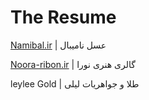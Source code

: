 # The Resume

[Namibal.ir](https://namibal.ir) | عسل نامیبال



[Noora-ribon.ir](https://Noora-Ribon.ir) | گالری هنری نورا



leylee Gold | طلا و جواهریات لیلی


